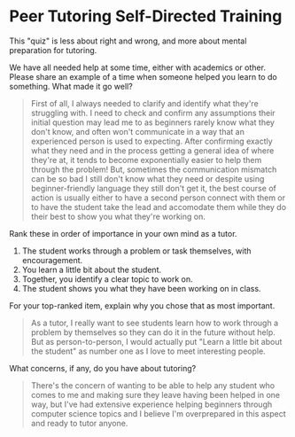 # Peer Tutoring Self-Directed Training
This "quiz" is less about right and wrong, and more about mental preparation for tutoring.

We have all needed help at some time, either with academics or other.  Please share an example of a time when someone helped you learn to do something.  What made it go well?
> First of all, I always needed to clarify and identify what they're struggling with. I need to check and confirm any assumptions their initial question may lead me to as beginners rarely know what they don't know, and often won't communicate in a way that an experienced person is used to expecting.
> After confirming exactly what they need and in the process getting a general idea of where they're at, it tends to become exponentially easier to help them through the problem!
> But, sometimes the communication mismatch can be so bad I still don't know what they need or despite using beginner-friendly language they still don't get it, the best course of action is usually either to have a second person connect with them or to have the student take the lead and accomodate them while they do their best to show you what they're working on.

Rank these in order of importance in your own mind as a tutor.  
1. The student works through a problem or task themselves, with encouragement.
2. You learn a little bit about the student.
3. Together, you identify a clear topic to work on.
4. The student shows you what they have been working on in class.

For your top-ranked item, explain why you chose that as most important.
> As a tutor, I really want to see students learn how to work through a problem by themselves so they can do it in the future without help. But as person-to-person, I would actually put "Learn a little bit about the student" as number one as I love to meet interesting people.

What concerns, if any, do you have about tutoring?
> There's the concern of wanting to be able to help any student who comes to me and making sure they leave having been helped in one way, but I've had extensive experience helping beginners through computer science topics and I believe I'm overprepared in this aspect and ready to tutor anyone.
